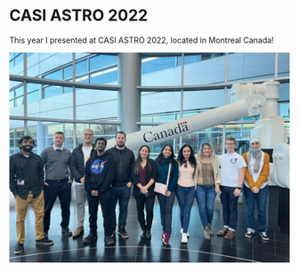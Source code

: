 # CASI ASTRO 2022

This year I presented at CASI ASTRO 2022, located in Montreal Canada!


![CASI Image](/images/CASI_CSA.jpg)
